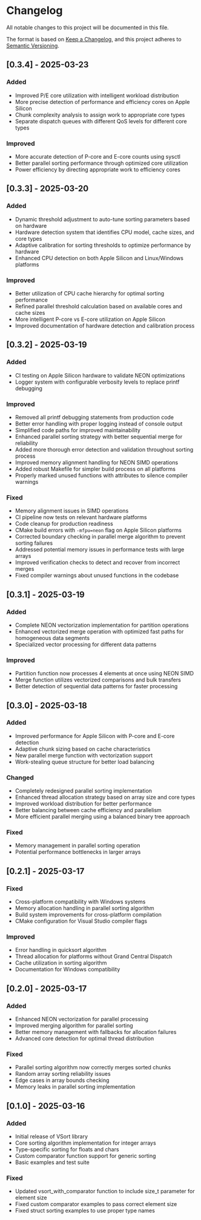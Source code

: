 # Changelog
All notable changes to this project will be documented in this file.

The format is based on [Keep a Changelog](https://keepachangelog.com/en/1.0.0/),
and this project adheres to [Semantic Versioning](https://semver.org/spec/v2.0.0.html).

## [0.3.4] - 2025-03-23

### Added
- Improved P/E core utilization with intelligent workload distribution
- More precise detection of performance and efficiency cores on Apple Silicon
- Chunk complexity analysis to assign work to appropriate core types
- Separate dispatch queues with different QoS levels for different core types

### Improved
- More accurate detection of P-core and E-core counts using sysctl
- Better parallel sorting performance through optimized core utilization
- Power efficiency by directing appropriate work to efficiency cores

## [0.3.3] - 2025-03-20

### Added
- Dynamic threshold adjustment to auto-tune sorting parameters based on hardware
- Hardware detection system that identifies CPU model, cache sizes, and core types
- Adaptive calibration for sorting thresholds to optimize performance by hardware
- Enhanced CPU detection on both Apple Silicon and Linux/Windows platforms

### Improved
- Better utilization of CPU cache hierarchy for optimal sorting performance
- Refined parallel threshold calculation based on available cores and cache sizes
- More intelligent P-core vs E-core utilization on Apple Silicon
- Improved documentation of hardware detection and calibration process

## [0.3.2] - 2025-03-19

### Added
- CI testing on Apple Silicon hardware to validate NEON optimizations
- Logger system with configurable verbosity levels to replace printf debugging

### Improved
- Removed all printf debugging statements from production code
- Better error handling with proper logging instead of console output
- Simplified code paths for improved maintainability
- Enhanced parallel sorting strategy with better sequential merge for reliability
- Added more thorough error detection and validation throughout sorting process
- Improved memory alignment handling for NEON SIMD operations
- Added robust Makefile for simpler build process on all platforms
- Properly marked unused functions with attributes to silence compiler warnings

### Fixed
- Memory alignment issues in SIMD operations
- CI pipeline now tests on relevant hardware platforms
- Code cleanup for production readiness
- CMake build errors with `-mfpu=neon` flag on Apple Silicon platforms
- Corrected boundary checking in parallel merge algorithm to prevent sorting failures
- Addressed potential memory issues in performance tests with large arrays
- Improved verification checks to detect and recover from incorrect merges
- Fixed compiler warnings about unused functions in the codebase

## [0.3.1] - 2025-03-19

### Added
- Complete NEON vectorization implementation for partition operations
- Enhanced vectorized merge operation with optimized fast paths for homogeneous data segments
- Specialized vector processing for different data patterns

### Improved
- Partition function now processes 4 elements at once using NEON SIMD
- Merge function utilizes vectorized comparisons and bulk transfers
- Better detection of sequential data patterns for faster processing

## [0.3.0] - 2025-03-18

### Added
- Improved performance for Apple Silicon with P-core and E-core detection
- Adaptive chunk sizing based on cache characteristics
- New parallel merge function with vectorization support
- Work-stealing queue structure for better load balancing

### Changed
- Completely redesigned parallel sorting implementation
- Enhanced thread allocation strategy based on array size and core types
- Improved workload distribution for better performance
- Better balancing between cache efficiency and parallelism
- More efficient parallel merging using a balanced binary tree approach

### Fixed
- Memory management in parallel sorting operation
- Potential performance bottlenecks in larger arrays

## [0.2.1] - 2025-03-17

### Fixed
- Cross-platform compatibility with Windows systems
- Memory allocation handling in parallel sorting algorithm
- Build system improvements for cross-platform compilation
- CMake configuration for Visual Studio compiler flags

### Improved
- Error handling in quicksort algorithm
- Thread allocation for platforms without Grand Central Dispatch
- Cache utilization in sorting algorithm
- Documentation for Windows compatibility

## [0.2.0] - 2025-03-17

### Added
- Enhanced NEON vectorization for parallel processing
- Improved merging algorithm for parallel sorting
- Better memory management with fallbacks for allocation failures
- Advanced core detection for optimal thread distribution

### Fixed
- Parallel sorting algorithm now correctly merges sorted chunks
- Random array sorting reliability issues
- Edge cases in array bounds checking
- Memory leaks in parallel sorting implementation

## [0.1.0] - 2025-03-16

### Added
- Initial release of VSort library
- Core sorting algorithm implementation for integer arrays
- Type-specific sorting for floats and chars
- Custom comparator function support for generic sorting
- Basic examples and test suite

### Fixed
- Updated vsort_with_comparator function to include size_t parameter for element size
- Fixed custom comparator examples to pass correct element size
- Fixed struct sorting examples to use proper type names
